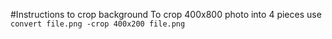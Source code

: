 #Instructions to crop background
To crop 400x800 photo into 4 pieces use `convert file.png -crop 400x200 file.png`